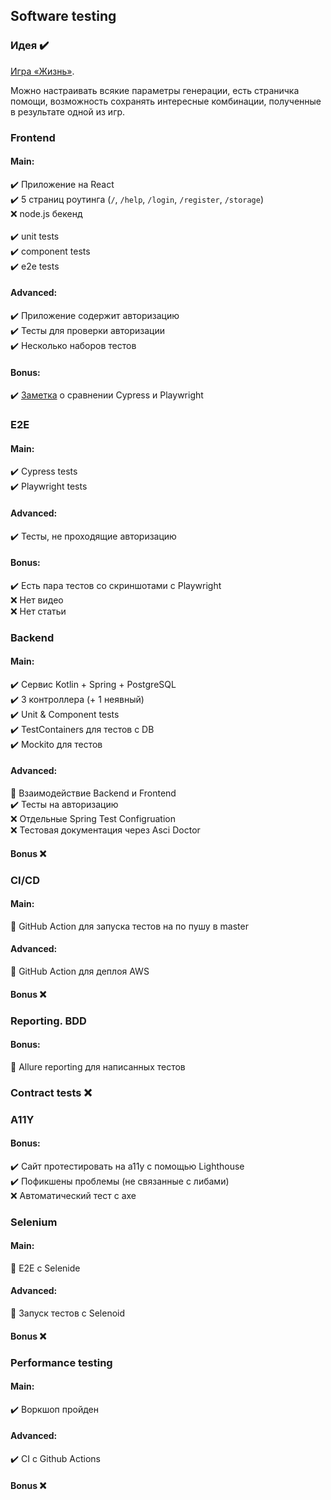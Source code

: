 ## Software testing
### Идея :heavy_check_mark:
[Игра «Жизнь»](https://en.wikipedia.org/wiki/Conway%27s_Game_of_Life).

Можно настраивать всякие параметры генерации, есть страничка помощи, возможность сохранять 
интересные комбинации, полученные в результате одной из игр.

### Frontend
#### Main:
:heavy_check_mark: Приложение на React\
:heavy_check_mark: 5 страниц роутинга (`/`, `/help`, `/login`, `/register`, `/storage`)\
:x: node.js бекенд\
\
:heavy_check_mark: unit tests\
:heavy_check_mark: component tests\
:heavy_check_mark: e2e tests

#### Advanced:
:heavy_check_mark: Приложение содержит авторизацию\
:heavy_check_mark: Тесты для проверки авторизации\
:heavy_check_mark: Несколько наборов тестов

#### Bonus:
:heavy_check_mark: [Заметка](https://mervap.github.io/SoftwareTesting/CypressPlaywright.html) о сравнении Cypress и Playwright

### E2E
#### Main:
:heavy_check_mark: Cypress tests\
:heavy_check_mark: Playwright tests

#### Advanced:
:heavy_check_mark: Тесты, не проходящие авторизацию

#### Bonus:
:heavy_check_mark: Есть пара тестов со скриншотами с Playwright\
:x: Нет видео\
:x: Нет статьи


### Backend
#### Main:
:heavy_check_mark: Сервис Kotlin + Spring + PostgreSQL\
:heavy_check_mark: 3 контроллера (+ 1 неявный)\
:heavy_check_mark: Unit & Component tests\
:heavy_check_mark: TestContainers для тестов с DB\
:heavy_check_mark: Mockito для тестов

#### Advanced:
:construction: Взаимодействие Backend и Frontend\
:heavy_check_mark: Тесты на авторизацию\
:x: Отдельные Spring Test Configruation\
:x: Тестовая документация через Asci Doctor

#### Bonus :x:

### CI/CD
#### Main:
:construction: GitHub Action для запуска тестов на по пушу в master

#### Advanced:
:construction: GitHub Action для деплоя AWS

#### Bonus :x:

### Reporting. BDD
#### Bonus:
:construction: Allure reporting для написанных тестов

### Contract tests :x:

### A11Y
#### Bonus:
:heavy_check_mark: Сайт протестировать на а11y с помощью Lighthouse\
:heavy_check_mark: Пофикшены проблемы (не связанные с либами)\
:x: Автоматический тест с axe

### Selenium
#### Main:
:construction: E2E с Selenide

#### Advanced:
:construction: Запуск тестов с Selenoid

#### Bonus :x:

### Performance testing
#### Main:
:heavy_check_mark: Воркшоп пройден

#### Advanced:
:heavy_check_mark: CI с Github Actions

#### Bonus :x:
